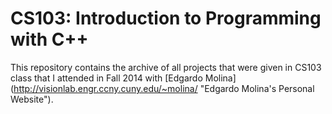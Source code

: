 # CS103: Introduction to Programming with C++
This repository contains the archive of all projects that were given in CS103 class that I attended in Fall 2014 with [Edgardo Molina] (http://visionlab.engr.ccny.cuny.edu/~molina/ "Edgardo Molina's Personal Website").
